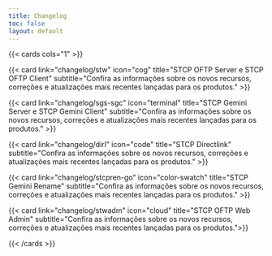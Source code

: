```yaml
---
title: Changelog
toc: false
layout: default
---
```

{{< cards cols="1" >}}

  {{< card link="changelog/stw" icon="cog" title="STCP OFTP Server e STCP OFTP Client" subtitle="Confira as informações sobre os novos recursos, correções e atualizações mais recentes lançadas para os produtos." >}}

  {{< card link="changelog/sgs-sgc" icon="terminal" title="STCP Gemini Server e STCP Gemini Client" subtitle="Confira as informações sobre os novos recursos, correções e atualizações mais recentes lançadas para os produtos." >}}
  
  {{< card link="changelog/dirl" icon="code" title="STCP Directlink" subtitle="Confira as informações sobre os novos recursos, correções e atualizações mais recentes lançadas para os produtos." >}}

  {{< card link="changelog/stcpren-go" icon="color-swatch" title="STCP Gemini Rename" subtitle="Confira as informações sobre os novos recursos, correções e atualizações mais recentes lançadas para os produtos." >}}

  {{< card link="changelog/stwadm" icon="cloud" title="STCP OFTP Web Admin" subtitle="Confira as informações sobre os novos recursos, correções e atualizações mais recentes lançadas para os produtos.">}}

{{< /cards >}}